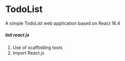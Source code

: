 # TodoList
 A simple TodoList web application based on React 16.4

##### Init react js

1. Use of scaffolding tools
2. Import React.js
